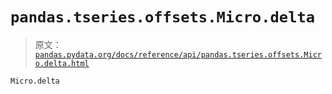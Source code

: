 # `pandas.tseries.offsets.Micro.delta`

> 原文：[`pandas.pydata.org/docs/reference/api/pandas.tseries.offsets.Micro.delta.html`](https://pandas.pydata.org/docs/reference/api/pandas.tseries.offsets.Micro.delta.html)

```py
Micro.delta
```
